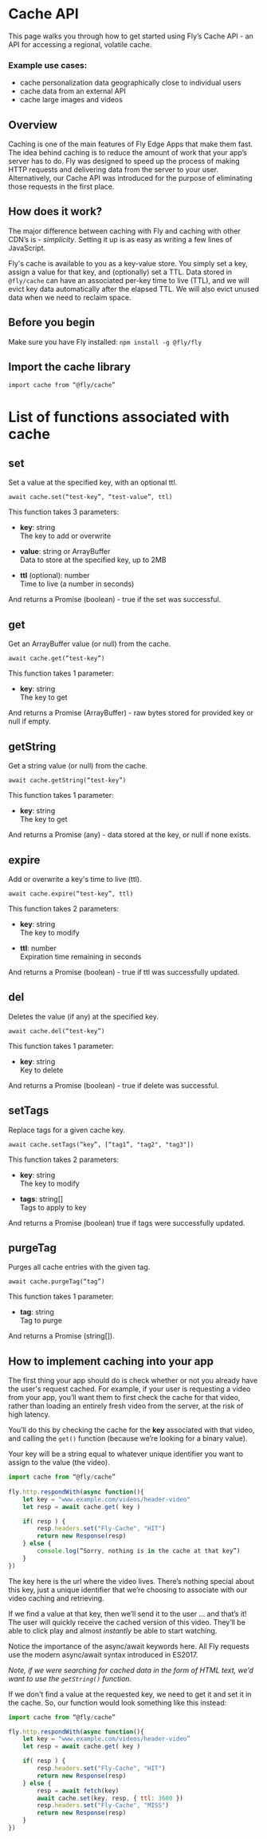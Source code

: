 # Cache API

This page walks you through how to get started using Fly’s Cache API - an API for accessing a regional, volatile cache. 

### Example use cases:  

- cache personalization data geographically close to individual users 
- cache data from an external API  
- cache large images and videos 

## Overview 

Caching is one of the main features of Fly Edge Apps that make them fast. The idea behind caching is to reduce the amount of work that your app’s server has to do. Fly was designed to speed up the process of making HTTP requests and delivering data from the server to your user. Alternatively, our Cache API was introduced for the purpose of eliminating those requests in the first place. 

## How does it work? 

The major difference between caching with Fly and caching with other CDN’s is - *simplicity*. Setting it up is as easy as writing a few lines of JavaScript.  

Fly's cache is available to you as a key-value store. You simply set a key, assign a value for that key, and (optionally) set a TTL. Data stored in `@fly/cache` can have an associated per-key time to live (TTL), and we will evict key data automatically after the elapsed TTL. We will also evict unused data when we need to reclaim space.

## Before you begin

Make sure you have Fly installed: `npm install -g @fly/fly` 

## Import the cache library 

`import cache from “@fly/cache”` 

# List of functions associated with cache

## set 

Set a value at the specified key, with an optional ttl. 

`await cache.set(“test-key”, “test-value”, ttl)` 

This function takes 3 parameters: 

- **key**: string  
The key to add or overwrite 

- **value**: string or ArrayBuffer  
Data to store at the specified key, up to 2MB 

- **ttl** (optional): number  
Time to live (a number in seconds) 

And returns a Promise (boolean) - true if the set was successful. 

## get

Get an ArrayBuffer value (or null) from the cache. 

`await cache.get(“test-key”)` 

This function takes 1 parameter:  

- **key**: string  
The key to get

And returns a Promise (ArrayBuffer) - raw bytes stored for provided key or null if empty. 

## getString 

Get a string value (or null) from the cache. 

`await cache.getString(“test-key”)` 

This function takes 1 parameter:  

- **key**: string  
The key to get 

And returns a Promise (any) - data stored at the key, or null if none exists. 

## expire 

Add or overwrite a key's time to live (ttl). 

`await cache.expire(“test-key”, ttl)` 

This function takes 2 parameters: 

- **key**: string  
The key to modify 

- **ttl**: number  
Expiration time remaining in seconds 

And returns a Promise (boolean) - true if ttl was successfully updated. 

## del 

Deletes the value (if any) at the specified key. 

`await cache.del(“test-key”)` 

This function takes 1 parameter: 

- **key**: string  
Key to delete 

And returns a Promise (boolean) - true if delete was successful.

## setTags 

Replace tags for a given cache key. 

`await cache.setTags(“key”, [“tag1”, "tag2", "tag3"])` 

This function takes 2 parameters: 

- **key**: string  
The key to modify 

- **tags**: string[]  
Tags to apply to key 

And returns a Promise (boolean) true if tags were successfully updated. 

## purgeTag 

Purges all cache entries with the given tag. 

`await cache.purgeTag(“tag”)` 

This function takes 1 parameter: 

- **tag**: string  
Tag to purge 

And returns a Promise (string[]). 

## How to implement caching into your app 

The first thing your app should do is check whether or not you already have the user's request cached. For example, if your user is requesting a video from your app, you’ll want them to first check the cache for that video, rather than loading an entirely fresh video from the server, at the risk of high latency.  

You’ll do this by checking the cache for the **key** associated with that video, and calling the `get()` function (because we’re looking for a binary value).  

Your key will be a string equal to whatever unique identifier you want to assign to the value (the video). 

```javascript 
import cache from “@fly/cache”
 
fly.http.respondWith(async function(){ 
    let key = "www.example.com/videos/header-video"
    let resp = await cache.get( key ) 

    if( resp ) {  
        resp.headers.set("Fly-Cache", "HIT")  
        return new Response(resp) 
    } else { 
        console.log(“Sorry, nothing is in the cache at that key”) 
    } 
}) 
```  

The key here is the url where the video lives. There’s nothing special about this key, just a unique identifier that we’re choosing to associate with our video caching and retrieving.

If we find a value at that key, then we’ll send it to the user ... and that’s it! The user will quickly receive the cached version of this video. They’ll be able to click play and almost *instantly* be able to start watching. 

Notice the importance of the async/await keywords here. All Fly requests use the modern async/await syntax introduced in ES2017.
 
*Note, if we were searching for cached data in the form of HTML text, we’d want to use the `getString()` function.*

If we don't find a value at the requested key, we need to get it and set it in the cache. So, our function would look something like this instead: 

```javascript 
import cache from “@fly/cache”

fly.http.respondWith(async function(){ 
    let key = "www.example.com/videos/header-video” 
    let resp = await cache.get( key )

    if( resp ) {  
        resp.headers.set("Fly-Cache", "HIT")  
        return new Response(resp) 
    } else { 
        resp = await fetch(key) 
        await cache.set(key, resp, { ttl: 3600 }) 
        resp.headers.set("Fly-Cache", "MISS")  
        return new Response(resp) 
    } 
}) 
```





